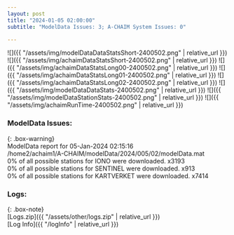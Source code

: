 ```yaml
---
layout: post
title: "2024-01-05 02:00:00"
subtitle: "ModelData Issues: 3; A-CHAIM System Issues: 0"

---
```


![]({{ "/assets/img/modelDataDataStatsShort-2400502.png" | relative_url }})
![]({{ "/assets/img/achaimDataStatsShort-2400502.png" | relative_url }})
![]({{ "/assets/img/achaimDataStatsLong00-2400502.png" | relative_url }})
![]({{ "/assets/img/achaimDataStatsLong01-2400502.png" | relative_url }})
![]({{ "/assets/img/achaimDataStatsLong02-2400502.png" | relative_url }})
![]({{ "/assets/img/modelDataDataStats-2400502.png" | relative_url }})
![]({{ "/assets/img/modelDataStationStats-2400502.png" | relative_url }})
![]({{ "/assets/img/achaimRunTime-2400502.png" | relative_url }})


### ModelData Issues:  
  
{: .box-warning}  
 ModelData report for 05-Jan-2024 02:15:16   
 /home2/achaim1/A-CHAIM/modelData/2024/005/02/modelData.mat   
 0% of all possible stations for IONO were downloaded. x3193   
 0% of all possible stations for SENTINEL were downloaded. x913   
 0% of all possible stations for KARTVERKET were downloaded. x7414   
  


### Logs:  
  
{: .box-note}  
[Logs.zip]({{ "/assets/other/logs.zip" | relative_url }})  
[Log Info]({{ "/logInfo" | relative_url }})  
